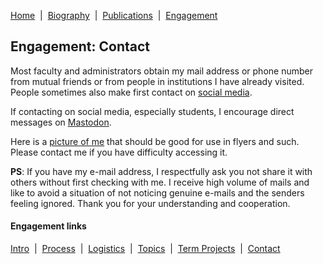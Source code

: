 [Home](/)&nbsp;&nbsp;\|&nbsp;&nbsp;[Biography](/bio)&nbsp;&nbsp;\|&nbsp;&nbsp;[Publications](/pubs)&nbsp;&nbsp;\|&nbsp;&nbsp;[Engagement](/engagement/)

## Engagement: Contact

Most faculty and administrators obtain my mail address or phone number from mutual friends or from people
in institutions I have already visited. People sometimes also make first contact on [social media](/#social).

If contacting on social media, especially students, I encourage direct messages on [Mastodon](https://hachyderm.io/@smurthys).

Here is a [picture of me](/images/BSSVCUPDN.jpg) that should be good for use in flyers and such.
Please contact me if you have difficulty accessing it.

**PS**: If you have my e-mail address, I respectfully ask you not share it with others without
first checking with me. I receive high volume of mails and like to avoid a situation of not noticing 
genuine e-mails and the senders feeling ignored. Thank you for your understanding and cooperation. 

#### Engagement links

[Intro](/engagement/)&nbsp;&nbsp;\|&nbsp;&nbsp;[Process](process)&nbsp;&nbsp;\|&nbsp;&nbsp;[Logistics](logistics)&nbsp;&nbsp;\|&nbsp;&nbsp;[Topics](topics)&nbsp;&nbsp;\|&nbsp;&nbsp;[Term Projects](term-projects)&nbsp;&nbsp;\|&nbsp;&nbsp;[Contact](contact)